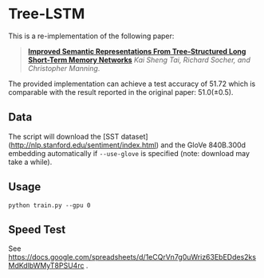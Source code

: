 # Tree-LSTM
This is a re-implementation of the following paper:

> [**Improved Semantic Representations From Tree-Structured Long Short-Term Memory Networks**](http://arxiv.org/abs/1503.00075)
> *Kai Sheng Tai, Richard Socher, and Christopher Manning*.

The provided implementation can achieve a test accuracy of 51.72 which is comparable with the result reported in the original paper: 51.0(±0.5).

## Data
The script will download the [SST dataset] (http://nlp.stanford.edu/sentiment/index.html) and the GloVe 840B.300d embedding automatically if `--use-glove` is specified (note: download may take a while).

## Usage
```
python train.py --gpu 0
```

## Speed Test

See https://docs.google.com/spreadsheets/d/1eCQrVn7g0uWriz63EbEDdes2ksMdKdlbWMyT8PSU4rc .
